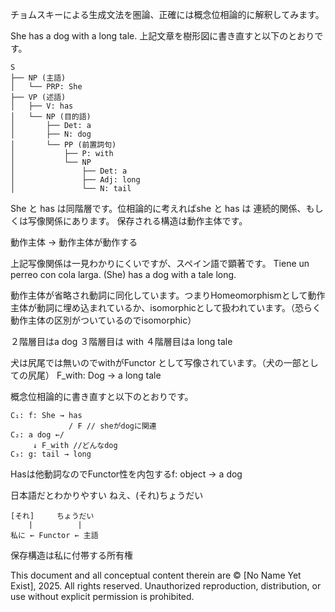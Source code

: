 チョムスキーによる生成文法を圏論、正確には概念位相論的に解釈してみます。

She has a dog with a long tale.
上記文章を樹形図に書き直すと以下のとおりです。

```
S
├── NP (主語)
│   └── PRP: She
├── VP (述語)
│   ├── V: has
│   └── NP (目的語)
│       ├── Det: a
│       ├── N: dog
│       └── PP (前置詞句)
│           ├── P: with
│           └── NP
│               ├── Det: a
│               ├── Adj: long
│               └── N: tail
```

She と has は同階層です。位相論的に考えればshe と has は 連続的関係、もしくは写像関係にあります。 保存される構造は動作主体です。

動作主体 → 動作主体が動作する

上記写像関係は一見わかりにくいですが、スペイン語で顕著です。
Tiene un perreo con cola larga.
(She) has a dog with a tale long.

動作主体が省略され動詞に同化しています。つまりHomeomorphismとして動作主体が動詞に埋め込まれているか、isomorphicとして扱われています。（恐らく動作主体の区別がついているのでisomorphic）

２階層目はa dog
３階層目は with
４階層目はa long tale

犬は尻尾では無いのでwithがFunctor として写像されています。（犬の一部としての尻尾）
F_with: Dog → a long tale

概念位相論的に書き直すと以下のとおりです。

```
C₁: f: She → has 
             / F // sheがdogに関連
C₂: a dog ←/
     ↓ F_with //どんなdog
C₃: g: tail → long

```
Hasは他動詞なのでFunctor性を内包するf: object → a dog

日本語だとわかりやすい
ねえ、(それ)ちょうだい

```
[それ]     ちょうだい     
    |          |
私に ← Functor ← 主語
```

保存構造は私に付帯する所有権

This document and all conceptual content therein are © [No Name Yet Exist], 2025. All rights reserved. Unauthorized reproduction, distribution, or use without explicit permission is prohibited.




